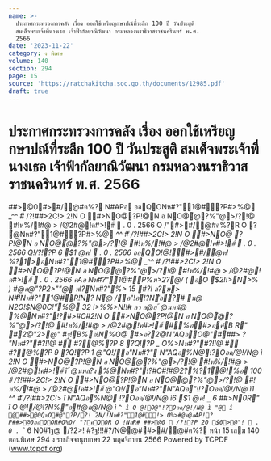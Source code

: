 ```yaml
---
name: >-
  ประกาศกระทรวงการคลัง เรื่อง ออกใช้เหรียญกษาปณ์ที่ระลึก 100 ปี วันประสูติ
  สมเด็จพระเจ้าพี่นางเธอ เจ้าฟ้ากัลยาณิวัฒนา กรมหลวงนราธิวาสราชนครินทร์ พ.ศ.
  2566
date: '2023-11-22'
category: ง พิเศษ
volume: 140
section: 294
page: 15
source: 'https://ratchakitcha.soc.go.th/documents/12985.pdf'
draft: true
---
```


# ประกาศกระทรวงการคลัง เรื่อง ออกใช้เหรียญกษาปณ์ที่ระลึก 100 ปี วันประสูติ สมเด็จพระเจ้าพี่นางเธอ เจ้าฟ้ากัลยาณิวัฒนา กรมหลวงนราธิวาสราชนครินทร์ พ.ศ. 2566

##>@0#>#/@#ค%? N#APอ ออQONห#?"1@#์?P#>%@ _^^ #ี /?!##>2C!> 2!N O #>NO@?P!@N อ NO@้@?%"@>/?!@ #!ห%/!#@ > /@2#@!ค#>!#์  . 0 . 2566 O /"#>#/@#ค%?R O ? ํ@Nห#?"1@#์?P#>%@ _^^ #ี /?!##>2C!> 2!N O #>NO@ ?P!@N อ NO@้@?%"@>/?!@ #!ห%/!#@ > /@2#@!ค#>!#์  . 0 . 2566 Q!/?!?P 6 $1 @ค!  . 0 . 2566 ออQO!@!#>#/ํ@ห! %?1>อNห#?"1@#์?P#>%@ _^^ #ี /?!##>2C!> 2!N O #>NO@?P!@N อ NO@้@?%"@>/?!@ #!ห%/!#@ > /@2#@!ค#>!#์  . 0 . 2566 คAอ Nห#?"1@#์P%ห>2?@/ ( อO $2!!>N>% ) #@ค@"?P2>""@ ห!?Nห#?"%> 15 #?! ล?ษ> N#็!Nห#?"1@#์R!N? N@ /อ"!อ!?Nือ?# น@ N2O!$N@0C!"์%@ 32 !>%%>N!!# ลว ล@ย ้ @นหน้@ %@Nห#?"!?#>#C#2!N O #>NO@?P!@N อ NO@้@?%"@>/?!@ #!ห%/!#@ > /@2#@!ค#>!#์ #%อ#>อค์B R" #2@"2>@" #ฐ!B%อ!N%O@ #>อ?2@N"AQอO@"###> ? "Nห#?"#?!!@ #์ #?@%?P 8 ?Q!?P _ O%>Nห#?"#?!!@ #์ #?@%?P 9 ?Q!?P 1 @"Q!/อ"Nห#?" N"AQอ%N@!?Oอค/@!/N@ ì 2!N O #>NO@?P!@N อ NO@้@?%"@>/?!@ #!ห%/!#@ > /@2#@!ค#>!#์ î ้ @นหล?ง %@Nห#?"!?#C#!#@2?%?1์@!%อ 100 #ี /?!##>2C!> 2!N O #>NO@?P!@N อ NO@้@?%"@>/?!@ #!ห%/!#@ > /@2#@!ค#>!#์ @"Q!/อ"Nห#?"N"AQอ"!!?Oอค/@!/N@ ì1 ^^ #ี /?!##>2C!> î N"AQอ%N@ !?Oอค/@!/N@ ì6 $1 @ค! `_` 6 ##>N0R" î O @!/@!?N%"อ#@ค@/N@ ì `^ î O @!O@"!?Oอค/@!/N@ ì "@ î @##>@0QหO#@"?P/?! 2N/!Nห#?"1@#์!> O%>#@ค@อAP!?P##>@0ออQOR#O%O/ "?คQOR O !NอR# ##>@0  /?!?P 20 $0>@"!  . 0 . `_` 6 N0#1ฐ@ /?2>! #?ฐ!!!#?/N@@##>#/@#ค%? หน้า 15 เลม 140 ตอนพิเศษ 294 ง ราชกิจจานุเบกษา 22 พฤศจิกายน 2566 Powered by TCPDF (www.tcpdf.org)
